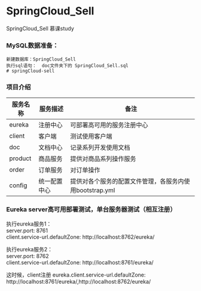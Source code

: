 # SpringCloud_Sell
SpringCloud_Sell 慕课study

### MySQL数据准备：
    新建数据库：SpringCloud_Sell
    执行sql语句：  doc文件夹下的 SpringCloud_Sell.sql
    # springCloud-sell

### 项目介绍
| 服务名称 |服务描述  | 备注 |
| --- | --- | --- |
| eureka | 注册中心 | 可部署高可用的服务注册中心 |
| client | 客户端 | 测试使用客户端 | 
| doc | 文档中心 | 记录系列开发使用文档 |
| product | 商品服务 | 提供对商品系列操作服务 |
| order | 订单服务 | 对订单操作 |
| config | 统一配置中心 | 提供对各个服务的配置文件管理，各服务内使用bootstrap.yml |

### Eureka server高可用部署测试，单台服务器测试（相互注册）
执行eureka服务1：    
server.port: 8761  
client.service-url.defaultZone: http://localhost:8762/eureka/  
  
执行eureka服务2：    
server.port: 8762  
client.service-url.defaultZone: http://localhost:8761/eureka/    

这时候，client注册
eureka.client.service-url.defaultZone: http://localhost:8761/eureka/,http://localhost:8762/eureka/

